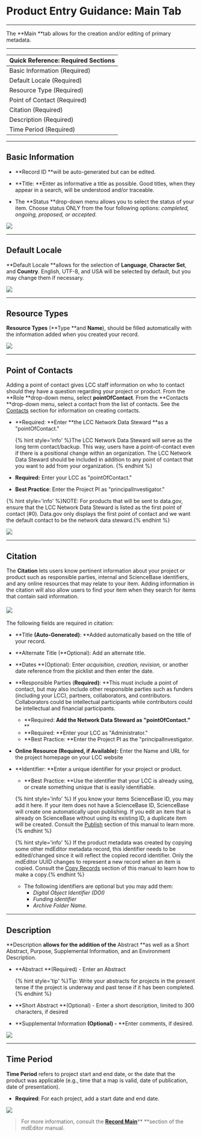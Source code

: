 # Product Entry Guidance: Main Tab

---

The **Main **tab allows for the creation and/or editing of primary metadata.

---

| Quick Reference: Required Sections |
| :--- |
| Basic Information \(Required\) |
| Default Locale \(Required\) |
| Resource Type \(Required\) |
| Point of Contact \(Required\) |
| Citation \(Required\) |
| Description \(Required\) |
| Time Period \(Required\) |

---

## **Basic Information**

* **Record ID **will be auto-generated but can be edited.

* **Title: **Enter as informative a title as possible. Good titles, when they appear in a search, will be understood and/or traceable.

* The **Status **drop-down menu allows you to select the status of your item. Choose status ONLY from the four following options: _completed, ongoing, proposed, or accepted._

![](/assets/main_screenshot_updated.png)

---

## Default Locale

**Default Locale **allows for the selection of **Language**, **Character Set**, and **Country**. English, UTF-8, and USA will be selected by default, but you may change them if necessary.

![](/assets/default_locale.png)

---

## Resource Types

**Resource Types** \(**Type **and **Name**\), should be filled automatically with the information added when you created your record.

![](/assets/resource_types.png)

---

## Point of Contacts

Adding a point of contact gives LCC staff information on who to contact should they have a question regarding your project or product. From the **Role **drop-down menu, select **pointOfContact**. From the **Contacts **drop-down menu, select a contact from the list of contacts. See the [Contacts](/product-entry-guidance/contact-entry-guidance.md) section for information on creating contacts.

* **Required: **Enter **the LCC Network Data Steward **as a "pointOfContact."

  {% hint style='info' %}The LCC Network Data Steward will serve as the long term contact/backup. This way, users have a point-of-contact even if there is a positional change within an organization. The LCC Network Data Steward should be included in addition to any point of contact that you want to add from your organization. {% endhint %}

* **Required:** Enter your LCC as "pointOfContact."

* **Best Practice**: Enter the Project PI as "principalInvestigator."

{% hint style='info' %}NOTE: For products that will be sent to data.gov, ensure that the LCC Network Data Steward is listed as the first point of contact \(\#0\). Data.gov only displays the first point of contact and we want the default contact to be the network data steward.{% endhint %}

![](/assets/point_of_contacts.png)

---

## Citation

The **Citation** lets users know pertinent information about your project or product such as responsible parties, internal and ScienceBase identifiers, and any online resources that may relate to your item. Adding information in the citation will also allow users to find your item when they search for items that contain said information.

#### ![](/assets/citation_updated.png)

The following fields are required in citation:

* **Title **\(Auto-Generated\)**: **Added automatically based on the title of your record.

* **Alternate Title \(**Optional\): Add an alternate title.
* **Dates **\(Optional\): Enter _acquisition, creation, revision,_ or another date reference from the picklist and then enter the date.
* **Responsible Parties \(**Required\)**: **This must include a point of contact, but may also include other responsible parties such as funders \(including your LCC\), partners, collaborators, and contributors. Collaborators could be intellectual participants while contributors could be intellectual and financial participants.

  * **Required: **Add the Network Data Steward as "pointOfContact."** **
  * **Required: **Enter your LCC as "Administrator." 
  * **Best Practice: **Enter the Project PI as the "principalInvestigator.
  

* **Online Resource \(**Required, if Available\)**:** Enter the Name and URL for the project homepage on your LCC website

* **Identifier: **Enter a unique identifier for your project or product.

  * **Best Practice: **Use the identifier that your LCC is already using, or create something unique that is easily identifiable. 

   {% hint style='info' %} If you know your items ScienceBase ID, you may add it here. If your item does not have a ScienceBase ID, ScienceBase will create one automatically upon publishing. If you edit an item that is already on ScienceBase without using its existing ID, a duplicate item will be created. Consult the [Publish](/publish.md) section of this manual to learn more.{% endhint %}
  
   {% hint style='info' %} If the product metadata was created by copying some other mdEditor metadata record, this identifier needs to be edited/changed since it will reflect the copied record identifier. Only the mdEditor UUID changes to represent a new record when an item is copied. Consult the [Copy Records](/data-management/copy-records.md) section of this manual to learn how to make a copy.{% endhint %}

  * The following identifiers are optional but you may add them: 
    * _Digital Object Identifier \(DOI\)_
    * _Funding identifier_
    * _Archive Folder Name._

---

## Description

**Description **allows for the addition of the** Abstract **as well as a Short Abstract, Purpose, Supplemental Information, and an Environment Description.

* **Abstract **\(Required\) - Enter an Abstract

  {% hint style='tip' %}Tip: Write your abstracts for projects in the present tense if   the project is underway and past tense if it has been completed.{% endhint %}

* **Short Abstract **\(Optional\) - Enter a short description, limited to 300 characters, if desired

* **Supplemental Information **\(Optional\) -** **Enter comments, if desired. 

![](/assets/description_lcc.png)

---

## **Time Period**

**Time Period** refers to project start and end date, or the date that the product was applicable \(e.g., time that a map is valid, date of publication, date of presentation\).

* **Required**: For each project, add a start date and end date.

![](/assets/time_period.png)

> For more information, consult the [**Record Main**](https://adiwg.gitbooks.io/mdeditor/content/record/edit/main.html)** **section of the mdEditor manual.



